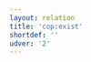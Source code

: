 ```yaml
---
layout: relation
title: 'cop:exist'
shortdef: ''
udver: '2'
---
```

<!-- Interlanguage links updated Út zář 29 20:31:48 CEST 2020 -->

